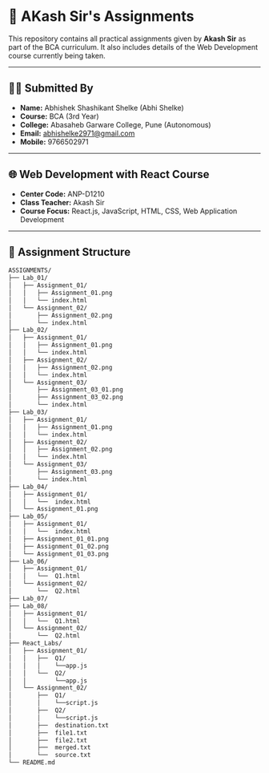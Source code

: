 # 📘 AKash Sir's Assignments

This repository contains all practical assignments given by **Akash Sir** as part of the BCA curriculum. It also includes details of the Web Development course currently being taken.

---

## 👨‍💻 Submitted By

- **Name:** Abhishek Shashikant Shelke (Abhi Shelke)
- **Course:** BCA (3rd Year)
- **College:** Abasaheb Garware College, Pune (Autonomous)
- **Email:** abhishelke2971@gmail.com
- **Mobile:** 9766502971

---

## 🌐 Web Development with React Course

- **Center Code:** ANP-D1210  
- **Class Teacher:** Akash Sir  
- **Course Focus:** React.js, JavaScript, HTML, CSS, Web Application Development

---

## 📂 Assignment Structure

```bash
ASSIGNMENTS/
├── Lab_01/
│   ├── Assignment_01/
│   │   ├── Assignment_01.png
│   │   └── index.html
│   └── Assignment_02/
│       ├── Assignment_02.png
│       └── index.html
├── Lab_02/
│   ├── Assignment_01/
│   │   ├── Assignment_01.png
│   │   └── index.html
│   ├── Assignment_02/
│   │   ├── Assignment_02.png
│   │   └── index.html
│   └── Assignment_03/
│       ├── Assignment_03_01.png
│       ├── Assignment_03_02.png
│       └── index.html
├── Lab_03/
│   ├── Assignment_01/
│   │   ├── Assignment_01.png
│   │   └── index.html
│   ├── Assignment_02/
│   │   ├── Assignment_02.png
│   │   └── index.html
│   └── Assignment_03/
│       ├── Assignment_03.png
│       └── index.html
├── Lab_04/
│   ├── Assignment_01/
│   │   └──  index.html
│   └── Assignment_01.png 
├── Lab_05/
│   ├── Assignment_01/
│   │   └──  index.html
│   ├── Assignment_01_01.png 
│   ├── Assignment_01_02.png
│   └── Assignment_01_03.png
├── Lab_06/
│   ├── Assignment_01/
│   │   └──  Q1.html
│   └── Assignment_02/
│       └──  Q2.html
├── Lab_07/
├── Lab_08/
│   ├── Assignment_01/
│   │   └──  Q1.html
│   └── Assignment_02/
│       └──  Q2.html
├── React_Labs/
│   ├── Assignment_01/
│   │   ├──  Q1/
│   │   │    └──app.js
│   │   └──  Q2/
│   │        └──app.js
│   └── Assignment_02/
│       ├──  Q1/
│       │    └──script.js
│       ├──  Q2/
│       │    └──script.js
│       ├──  destination.txt
│       ├──  file1.txt
│       ├──  file2.txt
│       ├──  merged.txt
│       └──  source.txt
└── README.md
